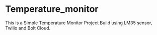 # Temperature_monitor
This is a Simple Temperature Monitor Project Build using LM35 sensor, Twilio and Bolt Cloud.
